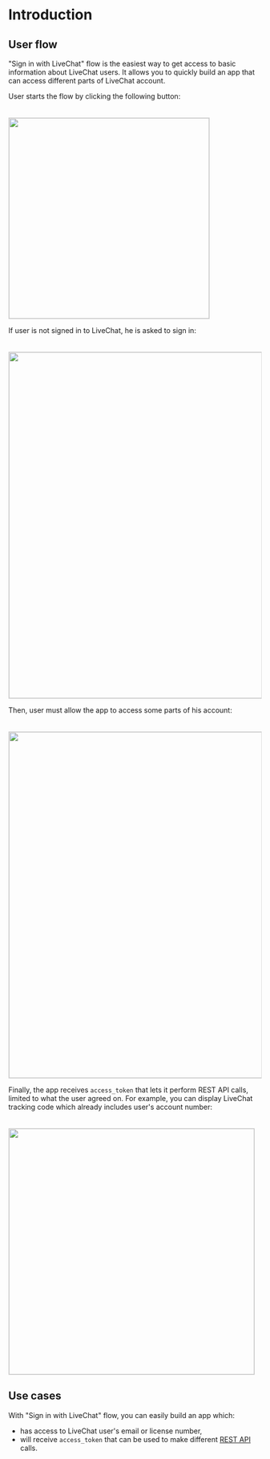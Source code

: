 # Introduction

## User flow

"Sign in with LiveChat" flow is the easiest way to get access to basic information about LiveChat users. It allows you to quickly build an app that can access different parts of LiveChat account.

User starts the flow by clicking the following button:

<img src="../__images/sign-in-with-livechat/flow-1.png" width="400" style="margin-top: 20px; border: 1px solid #ddd;"/>

If user is not signed in to LiveChat, he is asked to sign in:

<img src="../__images/sign-in-with-livechat/flow-2.png" width="690" style="margin-top: 20px; border: 1px solid #ddd;"/>

Then, user must allow the app to access some parts of his account:

<img src="../__images/sign-in-with-livechat/flow-3.png" width="690" style="margin-top: 20px; border: 1px solid #ddd;"/>

Finally, the app receives `access_token` that lets it perform REST API calls, limited to what the user agreed on. For example, you can display LiveChat tracking code which already includes user's account number:

<img src="../__images/sign-in-with-livechat/flow-4.png" width="490" style="margin-top: 20px; border: 1px solid #ddd;"/>

## Use cases

With "Sign in with LiveChat" flow, you can easily build an app which:

* has access to LiveChat user's email or license number,
* will receive `access_token` that can be used to make different <a href="/rest-api">REST API</a> calls.
